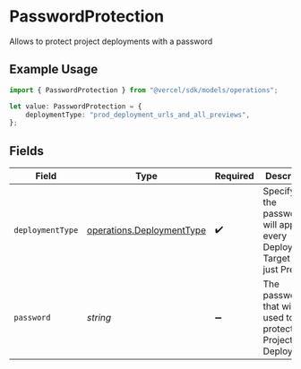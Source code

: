 # PasswordProtection

Allows to protect project deployments with a password

## Example Usage

```typescript
import { PasswordProtection } from "@vercel/sdk/models/operations";

let value: PasswordProtection = {
    deploymentType: "prod_deployment_urls_and_all_previews",
};
```

## Fields

| Field                                                                         | Type                                                                          | Required                                                                      | Description                                                                   |
| ----------------------------------------------------------------------------- | ----------------------------------------------------------------------------- | ----------------------------------------------------------------------------- | ----------------------------------------------------------------------------- |
| `deploymentType`                                                              | [operations.DeploymentType](../../models/operations/deploymenttype.md)        | :heavy_check_mark:                                                            | Specify if the password will apply to every Deployment Target or just Preview |
| `password`                                                                    | *string*                                                                      | :heavy_minus_sign:                                                            | The password that will be used to protect Project Deployments                 |